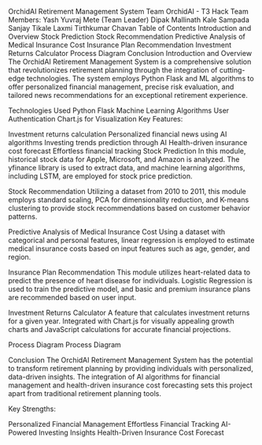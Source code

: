 OrchidAI Retirement Management System
Team OrchidAI - T3 Hack
Team Members:
Yash Yuvraj Mete (Team Leader)
Dipak Mallinath Kale
Sampada Sanjay Tikale
Laxmi Tirthkumar Chavan
Table of Contents
Introduction and Overview
Stock Prediction
Stock Recommendation
Predictive Analysis of Medical Insurance Cost
Insurance Plan Recommendation
Investment Returns Calculator
Process Diagram
Conclusion
Introduction and Overview
The OrchidAI Retirement Management System is a comprehensive solution that revolutionizes retirement planning through the integration of cutting-edge technologies. The system employs Python Flask and ML algorithms to offer personalized financial management, precise risk evaluation, and tailored news recommendations for an exceptional retirement experience.

Technologies Used
Python Flask
Machine Learning Algorithms
User Authentication
Chart.js for Visualization
Key Features:

Investment returns calculation
Personalized financial news using AI algorithms
Investing trends prediction through AI
Health-driven insurance cost forecast
Effortless financial tracking
Stock Prediction
In this module, historical stock data for Apple, Microsoft, and Amazon is analyzed. The yfinance library is used to extract data, and machine learning algorithms, including LSTM, are employed for stock price prediction.

Stock Recommendation
Utilizing a dataset from 2010 to 2011, this module employs standard scaling, PCA for dimensionality reduction, and K-means clustering to provide stock recommendations based on customer behavior patterns.

Predictive Analysis of Medical Insurance Cost
Using a dataset with categorical and personal features, linear regression is employed to estimate medical insurance costs based on input features such as age, gender, and region.

Insurance Plan Recommendation
This module utilizes heart-related data to predict the presence of heart disease for individuals. Logistic Regression is used to train the predictive model, and basic and premium insurance plans are recommended based on user input.

Investment Returns Calculator
A feature that calculates investment returns for a given year. Integrated with Chart.js for visually appealing growth charts and JavaScript calculations for accurate financial projections.

Process Diagram
Process Diagram

Conclusion
The OrchidAI Retirement Management System has the potential to transform retirement planning by providing individuals with personalized, data-driven insights. The integration of AI algorithms for financial management and health-driven insurance cost forecasting sets this project apart from traditional retirement planning tools.

Key Strengths:

Personalized Financial Management
Effortless Financial Tracking
AI-Powered Investing Insights
Health-Driven Insurance Cost Forecast
